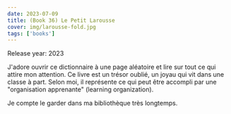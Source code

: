 ```yaml
---
date: 2023-07-09
title: (Book 36) Le Petit Larousse
cover: img/larousse-fold.jpg
tags: ['books']
---
```


Release year: 2023

J'adore ouvrir ce dictionnaire à une page aléatoire et lire sur tout ce qui attire mon attention. Ce livre est un trésor oublié, un joyau qui vit dans une classe à part. Selon moi, il représente ce qui peut être accompli par une "organisation apprenante" (learning organization).

Je compte le garder dans ma bibliothèque très longtemps.
